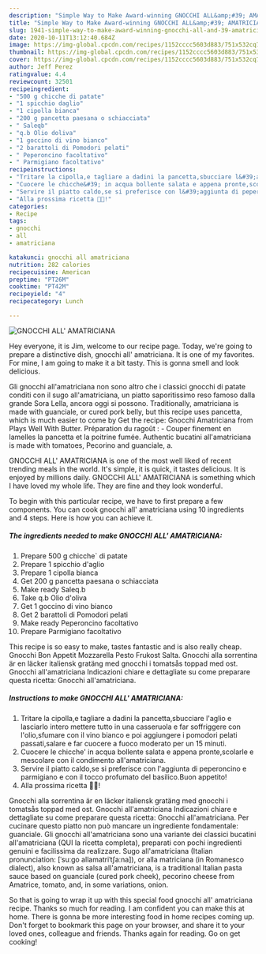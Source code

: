 ```yaml
---
description: "Simple Way to Make Award-winning GNOCCHI ALL&amp;#39; AMATRICIANA"
title: "Simple Way to Make Award-winning GNOCCHI ALL&amp;#39; AMATRICIANA"
slug: 1941-simple-way-to-make-award-winning-gnocchi-all-and-39-amatriciana
date: 2020-10-11T13:12:40.684Z
image: https://img-global.cpcdn.com/recipes/1152cccc5603d883/751x532cq70/gnocchi-all-amatriciana-recipe-main-photo.jpg
thumbnail: https://img-global.cpcdn.com/recipes/1152cccc5603d883/751x532cq70/gnocchi-all-amatriciana-recipe-main-photo.jpg
cover: https://img-global.cpcdn.com/recipes/1152cccc5603d883/751x532cq70/gnocchi-all-amatriciana-recipe-main-photo.jpg
author: Jeff Perez
ratingvalue: 4.4
reviewcount: 32501
recipeingredient:
- "500 g chicche di patate"
- "1 spicchio daglio"
- "1 cipolla bianca"
- "200 g pancetta paesana o schiacciata"
- " Saleqb"
- "q.b Olio doliva"
- "1 goccino di vino bianco"
- "2 barattoli di Pomodori pelati"
- " Peperoncino facoltativo"
- " Parmigiano facoltativo"
recipeinstructions:
- "Tritare la cipolla,e tagliare a dadini la pancetta,sbucciare l&#39;aglio e lasciarlo intero mettere tutto in una casseruola e far soffriggere con l&#39;olio,sfumare con il vino bianco e poi aggiungere i pomodori pelati passati,salare e far cuocere a fuoco moderato per un 15 minuti."
- "Cuocere le chicche&#39; in acqua bollente salata e appena pronte,scolarle e mescolare con il condimento all&#39;amatriciana."
- "Servire il piatto caldo,se si preferisce con l&#39;aggiunta di peperoncino e parmigiano e con il tocco profumato del basilico.Buon appetito!"
- "Alla prossima ricetta 👩‍🍳!"
categories:
- Recipe
tags:
- gnocchi
- all
- amatriciana

katakunci: gnocchi all amatriciana 
nutrition: 282 calories
recipecuisine: American
preptime: "PT26M"
cooktime: "PT42M"
recipeyield: "4"
recipecategory: Lunch

---
```



![GNOCCHI ALL&#39; AMATRICIANA](https://img-global.cpcdn.com/recipes/1152cccc5603d883/751x532cq70/gnocchi-all-amatriciana-recipe-main-photo.jpg)

Hey everyone, it is Jim, welcome to our recipe page. Today, we're going to prepare a distinctive dish, gnocchi all&#39; amatriciana. It is one of my favorites. For mine, I am going to make it a bit tasty. This is gonna smell and look delicious.

Gli gnocchi all&#39;amatriciana non sono altro che i classici gnocchi di patate conditi con il sugo all&#39;amatriciana, un piatto saporitissimo reso famoso dalla grande Sora Lella, ancora oggi si possono. Traditionally, amatriciana is made with guanciale, or cured pork belly, but this recipe uses pancetta, which is much easier to come by Get the recipe: Gnocchi Amatriciana from Plays Well With Butter. Préparation du ragoût : - Couper finement en lamelles la pancetta et la poitrine fumée. Authentic bucatini all&#39;amatriciana is made with tomatoes, Pecorino and guanciale, a.

GNOCCHI ALL&#39; AMATRICIANA is one of the most well liked of recent trending meals in the world. It's simple, it is quick, it tastes delicious. It is enjoyed by millions daily. GNOCCHI ALL&#39; AMATRICIANA is something which I have loved my whole life. They are fine and they look wonderful.


To begin with this particular recipe, we have to first prepare a few components. You can cook gnocchi all&#39; amatriciana using 10 ingredients and 4 steps. Here is how you can achieve it.

<!--inarticleads1-->

##### The ingredients needed to make GNOCCHI ALL&#39; AMATRICIANA:

1. Prepare 500 g chicche` di patate
1. Prepare 1 spicchio d&#39;aglio
1. Prepare 1 cipolla bianca
1. Get 200 g pancetta paesana o schiacciata
1. Make ready  Saleq.b
1. Take q.b Olio d&#39;oliva
1. Get 1 goccino di vino bianco
1. Get 2 barattoli di Pomodori pelati
1. Make ready  Peperoncino facoltativo
1. Prepare  Parmigiano facoltativo


This recipe is so easy to make, tastes fantastic and is also really cheap. Gnocchi Bon Appetit Mozzarella Pesto Frukost Salta. Gnocchi alla sorrentina är en läcker italiensk gratäng med gnocchi i tomatsås toppad med ost. Gnocchi all&#39;amatriciana Indicazioni chiare e dettagliate su come preparare questa ricetta: Gnocchi all&#39;amatriciana. 

<!--inarticleads2-->

##### Instructions to make GNOCCHI ALL&#39; AMATRICIANA:

1. Tritare la cipolla,e tagliare a dadini la pancetta,sbucciare l&#39;aglio e lasciarlo intero mettere tutto in una casseruola e far soffriggere con l&#39;olio,sfumare con il vino bianco e poi aggiungere i pomodori pelati passati,salare e far cuocere a fuoco moderato per un 15 minuti.
1. Cuocere le chicche&#39; in acqua bollente salata e appena pronte,scolarle e mescolare con il condimento all&#39;amatriciana.
1. Servire il piatto caldo,se si preferisce con l&#39;aggiunta di peperoncino e parmigiano e con il tocco profumato del basilico.Buon appetito!
1. Alla prossima ricetta 👩‍🍳!


Gnocchi alla sorrentina är en läcker italiensk gratäng med gnocchi i tomatsås toppad med ost. Gnocchi all&#39;amatriciana Indicazioni chiare e dettagliate su come preparare questa ricetta: Gnocchi all&#39;amatriciana. Per cucinare questo piatto non può mancare un ingrediente fondamentale: guanciale. Gli gnocchi all&#39;amatriciana sono una variante dei classici bucatini all&#39;amatriciana (QUI la ricetta completa), preparati con pochi ingredienti genuini e facilissima da realizzare. Sugo all&#39;amatriciana (Italian pronunciation: [ˈsuːɡo allamatriˈtʃaːna]), or alla matriciana (in Romanesco dialect), also known as salsa all&#39;amatriciana, is a traditional Italian pasta sauce based on guanciale (cured pork cheek), pecorino cheese from Amatrice, tomato, and, in some variations, onion. 

So that is going to wrap it up with this special food gnocchi all&#39; amatriciana recipe. Thanks so much for reading. I am confident you can make this at home. There is gonna be more interesting food in home recipes coming up. Don't forget to bookmark this page on your browser, and share it to your loved ones, colleague and friends. Thanks again for reading. Go on get cooking!
